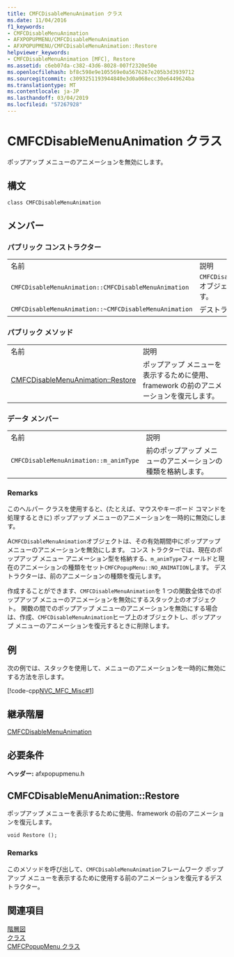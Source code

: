 ```yaml
---
title: CMFCDisableMenuAnimation クラス
ms.date: 11/04/2016
f1_keywords:
- CMFCDisableMenuAnimation
- AFXPOPUPMENU/CMFCDisableMenuAnimation
- AFXPOPUPMENU/CMFCDisableMenuAnimation::Restore
helpviewer_keywords:
- CMFCDisableMenuAnimation [MFC], Restore
ms.assetid: c6eb07da-c382-43d6-8028-007f2320e50e
ms.openlocfilehash: bf8c598e9e105569e0a5676267e205b3d3939712
ms.sourcegitcommit: c3093251193944840e3d0a068ecc30e6449624ba
ms.translationtype: MT
ms.contentlocale: ja-JP
ms.lasthandoff: 03/04/2019
ms.locfileid: "57267928"
---
```

# <a name="cmfcdisablemenuanimation-class"></a>CMFCDisableMenuAnimation クラス

ポップアップ メニューのアニメーションを無効にします。

## <a name="syntax"></a>構文

```
class CMFCDisableMenuAnimation
```

## <a name="members"></a>メンバー

### <a name="public-constructors"></a>パブリック コンストラクター

|||
|-|-|
|名前|説明|
|`CMFCDisableMenuAnimation::CMFCDisableMenuAnimation`|`CMFCDisableMenuAnimation` オブジェクトを構築します。|
|`CMFCDisableMenuAnimation::~CMFCDisableMenuAnimation`|デストラクターです。|

### <a name="public-methods"></a>パブリック メソッド

|||
|-|-|
|名前|説明|
|[CMFCDisableMenuAnimation::Restore](#restore)|ポップアップ メニューを表示するために使用、framework の前のアニメーションを復元します。|

### <a name="data-members"></a>データ メンバー

|||
|-|-|
|名前|説明|
|`CMFCDisableMenuAnimation::m_animType`|前のポップアップ メニューのアニメーションの種類を格納します。|

### <a name="remarks"></a>Remarks

このヘルパー クラスを使用すると、(たとえば、マウスやキーボード コマンドを処理するときに) ポップアップ メニューのアニメーションを一時的に無効にします。

A`CMFCDisableMenuAnimation`オブジェクトは、その有効期間中にポップアップ メニューのアニメーションを無効にします。 コンス トラクターでは、現在のポップアップ メニュー アニメーション型を格納する、`m_animType`フィールドと現在のアニメーションの種類をセット`CMFCPopupMenu::NO_ANIMATION`します。 デストラクターは、前のアニメーションの種類を復元します。

作成することができます、`CMFCDisableMenuAnimation`を 1 つの関数全体でのポップアップ メニューのアニメーションを無効にするスタック上のオブジェクト。 関数の間でのポップアップ メニューのアニメーションを無効にする場合は、作成、`CMFCDisableMenuAnimation`ヒープ上のオブジェクトし、ポップアップ メニューのアニメーションを復元するときに削除します。

## <a name="example"></a>例

次の例では、スタックを使用して、メニューのアニメーションを一時的に無効にする方法を示します。

[!code-cpp[NVC_MFC_Misc#1](../../mfc/reference/codesnippet/cpp/cmfcdisablemenuanimation-class_1.h)]

## <a name="inheritance-hierarchy"></a>継承階層

[CMFCDisableMenuAnimation](../../mfc/reference/cmfcdisablemenuanimation-class.md)

## <a name="requirements"></a>必要条件

**ヘッダー:** afxpopupmenu.h

##  <a name="restore"></a>  CMFCDisableMenuAnimation::Restore

ポップアップ メニューを表示するために使用、framework の前のアニメーションを復元します。

```
void Restore ();
```

### <a name="remarks"></a>Remarks

このメソッドを呼び出して、`CMFCDisableMenuAnimation`フレームワーク ポップアップ メニューを表示するために使用する前のアニメーションを復元するデストラクター。

## <a name="see-also"></a>関連項目

[階層図](../../mfc/hierarchy-chart.md)<br/>
[クラス](../../mfc/reference/mfc-classes.md)<br/>
[CMFCPopupMenu クラス](../../mfc/reference/cmfcpopupmenu-class.md)
